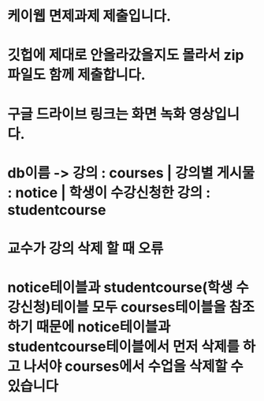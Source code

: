 # 케이웹 면제과제 제출입니다.

# 깃헙에 제대로 안올라갔을지도 몰라서 zip파일도 함께 제출합니다.
# 구글 드라이브 링크는 화면 녹화 영상입니다.
# db이름 -> 강의 : courses | 강의별 게시물 : notice | 학생이 수강신청한 강의 : studentcourse

# 교수가 강의 삭제 할 때 오류
# notice테이블과 studentcourse(학생 수강신청)테이블 모두 courses테이블을 참조하기 때문에 notice테이블과 studentcourse테이블에서 먼저 삭제를 하고 나서야 courses에서 수업을 삭제할 수 있습니다
